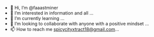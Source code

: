 - 👋 Hi, I’m @faaastminer
- 👀 I’m interested in information and all ...
- 🌱 I’m currently learning ...
- 💞️ I’m looking to collaborate with anyone with a positive mindset ...
- 📫 How to reach me spicycityxtract18@gmail.com...

<!---
faaastminer/faaastminer is a ✨ special ✨ repository because its `README.md` (this file) appears on your GitHub profile.
You can click the Preview link to take a look at your changes.
--->
